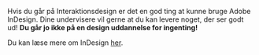 Hvis du går på Interaktionsdesign er det en god ting at kunne bruge Adobe InDesign. Dine undervisere vil gerne at du kan levere noget, der ser godt ud! **Du går jo ikke på en design uddannelse for ingenting!**
 
Du kan læse mere om InDesign [her](https://www.adobe.com/dk/products/indesign.html?sdid=KKQLR&mv=search&s_kwcid=AL!3085!3!247662214937!e!!g!!indesign&ef_id=W04J5gAAAHXS8gIT:20180725131459:s).